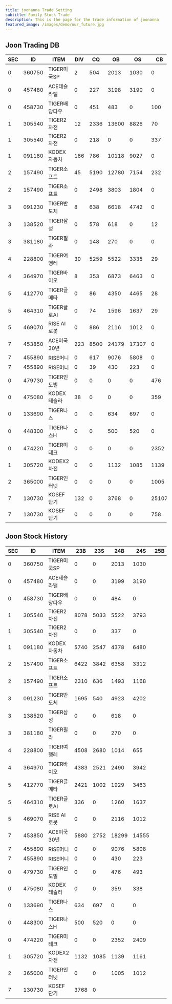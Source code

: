 ```yaml
---
title: joonanna Trade Setting
subtitle: Family Stock Trade
description: This is the page for the trade information of joonanna
featured_image: /images/demo/our_future.jpg
---
```

## Joon Trading DB

|SEC|ID|ITEM |DIV|CQ|OB|OS|CB|CS|
|---|--|-----|---|--|--|--|--|--|
|0|360750|TIGER미국SP|2|504|2013|1030|0|0|
|0|457480|ACE테슬라밸|0|227|3198|3190|0|0|
|0|458730|TIGER배당다우|0|451|483|0|100|0|
|1|305540|TIGER2차전|12|2336|13600|8826|70|0|
|1|305540|TIGER2차전|0|218|0|0|337|0|
|1|091180|KODEX자동차|166|786|10118|9027|0|0|
|2|157490|TIGER소프트|45|5190|12780|7154|232|0|
|2|157490|TIGER소프트|0|2498|3803|1804|0|0|
|3|091230|TIGER반도체|8|638|6618|4742|0|202|
|3|138520|TIGER삼성|0|578|618|0|12|0|
|3|381180|TIGER필라|0|148|270|0|0|0|
|4|228800|TIGER여행레|30|5259|5522|3335|29|0|
|4|364970|TIGER바이오|8|353|6873|6463|0|0|
|5|412770|TIGER글메타|0|86|4350|4465|28|0|
|5|464310|TIGER글로AI|0|74|1596|1637|29|0|
|5|469070|RISE AI로봇|0|886|2116|1012|0|300|
|7|453850|ACE미국30년|223|8500|24179|17307|0|0|
|7|455890|RISE머니|0|617|9076|5808|0|0|
|7|455890|RISE머니|0|39|430|223|0|0|
|0|479730|TIGER인도빌|0|0|0|0|476|493|
|0|475080|KODEX테슬라|38|0|0|0|359|338|
|0|133690|TIGER나스|0|0|634|697|0|0|
|0|448300|TIGER나스H|0|0|500|520|0|0|
|0|474220|TIGER미테크|0|0|0|0|2352|2409|
|1|305720|KODEX2차전|0|0|1132|1085|1139|1161|
|2|365000|TIGER인터넷|0|0|0|0|1005|1012|
|7|130730|KOSEF단기|132|0|3768|0|25107|28818|
|7|130730|KOSEF단기|0|0|0|0|758|740|



## Joon Stock History

|SEC|ID|ITEM |23B|23S|24B|24S|25B|25S|
|---|--|-----|---|--|--|--|--|--|
|0|360750|TIGER미국SP|0|0|2013|1030|||
|0|457480|ACE테슬라밸|0|0|3199|3190|||
|0|458730|TIGER배당다우|0|0|484|0|||
|1|305540|TIGER2차전|8078|5033|5522|3793|||
|1|305540|TIGER2차전|0|0|337|0|||
|1|091180|KODEX자동차|5740|2547|4378|6480|||
|2|157490|TIGER소프트|6422|3842|6358|3312|||
|2|157490|TIGER소프트|2310|636|1493|1168|||
|3|091230|TIGER반도체|1695|540|4923|4202|||
|3|138520|TIGER삼성|0|0|618|0|||
|3|381180|TIGER필라|0|0|270|0|||
|4|228800|TIGER여행레|4508|2680|1014|655|||
|4|364970|TIGER바이오|4383|2521|2490|3942|||
|5|412770|TIGER글메타|2421|1002|1929|3463|||
|5|464310|TIGER글로AI|336| 0|1260|1637|||
|5|469070|RISE AI로봇|0|0|2116|1012|||
|7|453850|ACE미국30년|5880|2752|18299|14555|||
|7|455890|RISE머니|0|0|9076|5808|||
|7|455890|RISE머니|0|0|430|223|||
|0|479730|TIGER인도빌|0|0|476|493|||
|0|475080|KODEX테슬라|0|0|359|338|||
|0|133690|TIGER나스|634|697|0|0|||
|0|448300|TIGER나스H|500|520|0|0|||
|0|474220|TIGER미테크|0|0|2352|2409|||
|1|305720|KODEX2차전|1132|1085|1139|1161|||
|2|365000|TIGER인터넷|0|0|1005|1012|||
|7|130730|KOSEF단기|3768|0|||




